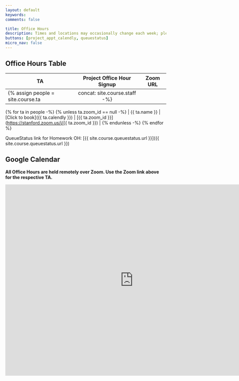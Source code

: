 ```yaml
---
layout: default
keywords:
comments: false

title: Office Hours
description: Times and locations may occasionally change each week; please check this page often.
buttons: [project_appt_calendly, queuestatus]
micro_nav: false
---
```


## Office Hours Table <a name="table"></a>

| TA | Project Office Hour Signup | Zoom URL |
|----|:--------------------------:|----------|
{% assign people = site.course.ta | concat: site.course.staff -%}
{% for ta in people -%}
{% unless ta.zoom_id == null -%}
| {{ ta.name }} | [Click to book]({{ ta.calendly }}) | [{{ ta.zoom_id }}](https://stanford.zoom.us/j/{{ ta.zoom_id }}) |
{% endunless -%}
{% endfor %}

QueueStatus link for Homework OH: [{{ site.course.queuestatus.url }}]({{ site.course.queuestatus.url }})

## Google Calendar

**All Office Hours are held remotely over Zoom. Use the Zoom link above for the respective TA.**

<div>
<iframe src="https://calendar.google.com/calendar/embed?src=4g7an8rtkd4tssnkampke8g2tc%40group.calendar.google.com&ctz=America%2FLos_Angeles" style="border: 0" width="800" height="600" frameborder="0" scrolling="no"></iframe>
</div>
